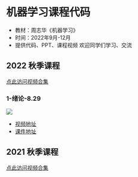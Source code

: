 # 机器学习课程代码

- 教材：周志华《机器学习》
- 时间：2022年9月-12月
- 提供代码、PPT、课程视频
欢迎同学们学习、交流

## 2022 秋季课程
[点此访问视频合集](https://space.bilibili.com/693033162/channel/collectiondetail?sid=678748)

### 1-绪论-8.29
[![](https://bb-embed.herokuapp.com/embed?v=BV1Ad4y1R7h3)](https://player.bilibili.com/player.html?aid=387584400&bvid=BV1Ad4y1R7h3&cid=818954577&page=1)
- [视频地址](https://www.bilibili.com/video/BV1Ad4y1R7h3)
- [课件地址](https://www.bilibili.com/read/cv18358275)

## 2021 秋季课程
[点此访问视频合集](https://space.bilibili.com/693033162/channel/collectiondetail?sid=237796)



